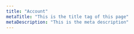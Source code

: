 ```yaml
---
title: "Account"
metaTitle: "This is the title tag of this page"
metaDescription: "This is the meta description"
---
```

